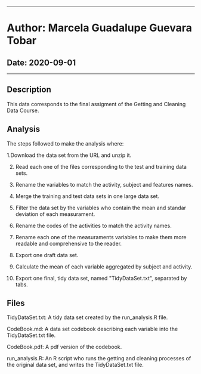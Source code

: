*********************************************************************************
# Author: Marcela Guadalupe Guevara Tobar
## Date: 2020-09-01
*********************************************************************************
## Description

This data corresponds to the final assigment of the Getting and Cleaning Data Course.

## Analysis

The steps followed to make the analysis where:

1.Download the data set from the URL and unzip it.

2. Read each one of the files corresponding to the test and training data sets.

3. Rename the variables to match the activity, subject and features names.

4. Merge the training and test data sets in one large data set.

5. Filter the data set by the variables who contain the mean and standar deviation of each measurament.

6. Rename the codes of the activities to match the activity names.

7. Rename each one of the measuraments variables to make them more readable and comprehensive to the reader.

8. Export one draft data set.

9. Calculate the mean of each variable aggregated by subject and activity.

10. Export one final, tidy data set, named "TidyDataSet.txt", separated by tabs.


## Files

<k>TidyDataSet.txt:</k> A tidy data set created by the run_analysis.R file.

<k>CodeBook.md:</k> A data set codebook describing each variable into the TidyDataSet.txt file.

<k>CodeBook.pdf:</k> A pdf version of the codebook.

<k>run_analysis.R:</k> An R script who runs the getting and cleaning processes of the original data set, and writes the TidyDataSet.txt file. 
